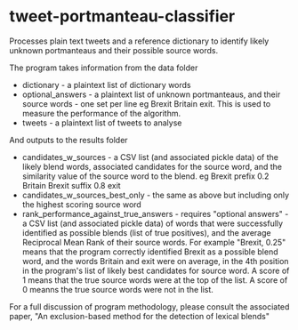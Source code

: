 # tweet-portmanteau-classifier
Processes plain text tweets and a reference dictionary to identify likely unknown portmanteaus and their possible source words.

The program takes information from the data folder
- dictionary - a plaintext list of dictionary words
- optional_answers - a plaintext list of unknown portmanteaus, and their source words - one set per line eg Brexit Britain exit. This is used to measure the performance of the algorithm.
- tweets - a plaintext list of tweets to analyse

And outputs to the results folder
- candidates_w_sources - a CSV list (and associated pickle data) of the likely blend words, associated candidates for the source word, and the similarity value of the source word to the blend.
	eg	Brexit prefix 0.2 Britain
			Brexit suffix 0.8 exit
- candidates_w_sources_best_only - the same as above but including only the highest scoring source word
- rank_performance_against_true_answers - requires "optional answers" - a CSV list (and associated pickle data) of words that were successfully identified as possible blends (list of true positives), and the average Reciprocal Mean Rank of their source words. For example "Brexit, 0.25" means that the program correctly identified Brexit as a possible blend word, and the words Britain and exit were on average, in the 4th position in the program's list of likely best candidates for source word. A score of 1 means that the true source words were at the top of the list. A score of 0 meanns the true source words were not in the list.

For a full discussion of program methodology, please consult the associated paper, "An exclusion-based method for the detection of lexical blends"